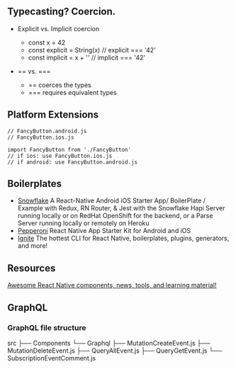 ## Typecasting? Coercion.

- Explicit vs. Implicit coercion
  - const x = 42
  - const explicit = String(x)	  // explicit === '42'
  - const implicit = x + ''	  // implicit === '42'

- == vs. ===
  - == coerces the types
  - === requires equivalent types

## Platform Extensions

```
// FancyButton.android.js
// FancyButton.ios.js

import FancyButton from './FancyButton'
// if ios: use FancyButton.ios.js
// if android: use FancyButton.android.js
```

## Boilerplates

- [Snowflake](https://github.com/bartonhammond/snowflake) A React-Native Android iOS Starter App/ BoilerPlate / Example with Redux, RN Router, & Jest with the Snowflake Hapi Server running locally or on RedHat OpenShift for the backend, or a Parse Server running locally or remotely on Heroku
- [Pepperoni](http://getpepperoni.com) React Native App Starter Kit for Android and iOS
- [Ignite](https://infinite.red/ignite) The hottest CLI for React Native, boilerplates, plugins, generators, and more!

## Resources

[Awesome React Native components, news, tools, and learning material!](http://www.awesome-react-native.com)

## GraphQL

### GraphQL file structure

src
├── Components
└── Graphql
    ├── MutationCreateEvent.js
    ├── MutationDeleteEvent.js
    ├── QueryAllEvent.js
    ├── QueryGetEvent.js
    └── SubscriptionEventComment.js
